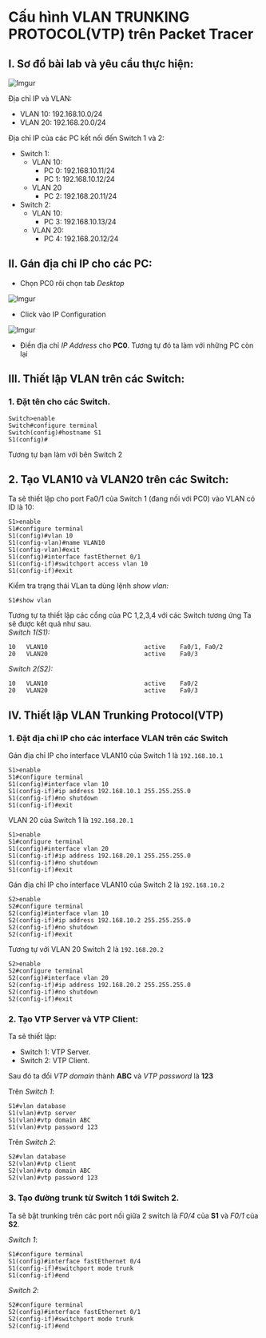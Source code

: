 
# Cấu hình VLAN TRUNKING PROTOCOL(VTP) trên Packet Tracer #

## I. Sơ đồ bài lab và yêu cầu thực hiện: ##

![Imgur](https://i.imgur.com/xAbIUkF.png)

Địa chỉ IP và VLAN:
- VLAN 10: 192.168.10.0/24
- VLAN 20: 192.168.20.0/24

Địa chỉ IP của các PC kết nối đến Switch 1 và 2:
- Switch 1:
    - VLAN 10:
        - PC 0: 192.168.10.11/24
        - PC 1: 192.168.10.12/24
    - VLAN 20
        - PC 2: 192.168.20.11/24
- Switch 2:
    - VLAN 10:
        - PC 3: 192.168.10.13/24
    - VLAN 20:
        - PC 4: 192.168.20.12/24
## II. Gán địa chỉ IP cho các PC: ##
- Chọn PC0 rôi chọn tab *Desktop*

![Imgur](https://i.imgur.com/O5BKCIQ.png)

- Click vào IP Configuration

![Imgur](https://i.imgur.com/X0dHPh9.png)

- Điền địa chỉ *IP Address* cho **PC0**. Tương tự đó ta làm với những PC còn lại

## III. Thiết lập VLAN trên các Switch:

### 1. Đặt tên cho các Switch. ###

    Switch>enable
    Switch#configure terminal  
    Switch(config)#hostname S1  
    S1(config)# 

Tương tự bạn làm với bên Switch 2

## 2. Tạo VLAN10 và VLAN20 trên các Switch: ##

Ta sẽ thiết lập cho port Fa0/1 của Switch 1 (đang nối với PC0) vào VLAN có ID là 10:

    S1>enable  
    S1#configure terminal  
    S1(config)#vlan 10  
    S1(config-vlan)#name VLAN10  
    S1(config-vlan)#exit  
    S1(config)#interface fastEthernet 0/1  
    S1(config-if)#switchport access vlan 10  
    S1(config-if)#exit  

Kiểm tra trạng thái VLan ta dùng lệnh *show vlan:*  

    S1#show vlan

Tương tự ta thiết lập các cổng của PC 1,2,3,4 với các Switch tương ứng
Ta sẽ được kết quả như sau.  
*Switch 1(S1):*

    10   VLAN10                           active    Fa0/1, Fa0/2
    20   VLAN20                           active    Fa0/3

*Switch 2(S2):*

    10   VLAN10                           active    Fa0/2
    20   VLAN20                           active    Fa0/3

## IV. Thiết lập VLAN Trunking Protocol(VTP) ##

### 1. Đặt địa chỉ IP cho các interface VLAN trên các Switch ###

Gán địa chỉ IP cho interface VLAN10 của Switch 1 là ``192.168.10.1``

    S1>enable
    S1#configure terminal
    S1(config)#interface vlan 10
    S1(config-if)#ip address 192.168.10.1 255.255.255.0
    S1(config-if)#no shutdown
    S1(config-if)#exit

VLAN 20 của Switch 1 là ``192.168.20.1``

    S1>enable
    S1#configure terminal
    S1(config)#interface vlan 20
    S1(config-if)#ip address 192.168.20.1 255.255.255.0
    S1(config-if)#no shutdown
    S1(config-if)#exit

Gán địa chỉ IP cho interface VLAN10 của Switch 2 là ``192.168.10.2``

    S2>enable
    S2#configure terminal
    S2(config)#interface vlan 10
    S2(config-if)#ip address 192.168.10.2 255.255.255.0
    S2(config-if)#no shutdown
    S2(config-if)#exit

Tương tự với VLAN 20 Switch 2 là ``192.168.20.2``

    S2>enable
    S2#configure terminal
    S2(config)#interface vlan 20
    S2(config-if)#ip address 192.168.20.2 255.255.255.0
    S2(config-if)#no shutdown
    S2(config-if)#exit

### 2. Tạo VTP Server và VTP Client: ###
Ta sẽ thiết lập:
- Switch 1: VTP Server.
- Switch 2: VTP Client.

Sau đó ta đổi *VTP domain* thành **ABC** và *VTP password* là **123**

Trên *Switch 1*:

    S1#vlan database
    S1(vlan)#vtp server
    S1(vlan)#vtp domain ABC
    S1(vlan)#vtp password 123
Trên *Switch 2*:

    S2#vlan database
    S2(vlan)#vtp client
    S2(vlan)#vtp domain ABC
    S2(vlan)#vtp password 123

### 3. Tạo đường trunk từ Switch 1 tới Switch 2.

Ta sẽ bật trunking trên các port nối giữa 2 switch là *F0/4* của **S1** và *F0/1* của **S2**.

*Switch 1*:

    S1#configure terminal
    S1(config)#interface fastEthernet 0/4
    S1(config-if)#switchport mode trunk
    S1(config-if)#end

*Switch 2*:

    S2#configure terminal
    S2(config)#interface fastEthernet 0/1
    S2(config-if)#switchport mode trunk
    S2(config-if)#end
